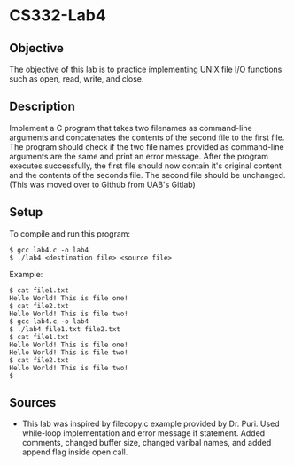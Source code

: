 # CS332-Lab4

## Objective
The objective of this lab is to practice implementing UNIX file I/O functions such as open, read, write, and close.

## Description
Implement a C program that takes two filenames as command-line arguments and concatenates the contents of the second file to the first file. The program should check if the two file names provided as command-line arguments are the same and print an error message. After the program executes successfully, the first file should now contain it's original content and the contents of the seconds file. The second file should be unchanged. (This was moved over to Github from UAB's Gitlab)

## Setup
To compile and run this program:
```
$ gcc lab4.c -o lab4
$ ./lab4 <destination file> <source file>
```

Example:
```
$ cat file1.txt
Hello World! This is file one!
$ cat file2.txt
Hello World! This is file two!
$ gcc lab4.c -o lab4
$ ./lab4 file1.txt file2.txt
$ cat file1.txt
Hello World! This is file one!
Hello World! This is file two!
$ cat file2.txt
Hello World! This is file two!
$
```


## Sources

- This lab was inspired by filecopy.c example provided by Dr. Puri. Used while-loop implementation and error message if statement. Added comments, changed buffer size, changed varibal names, and added append flag inside open call. 

